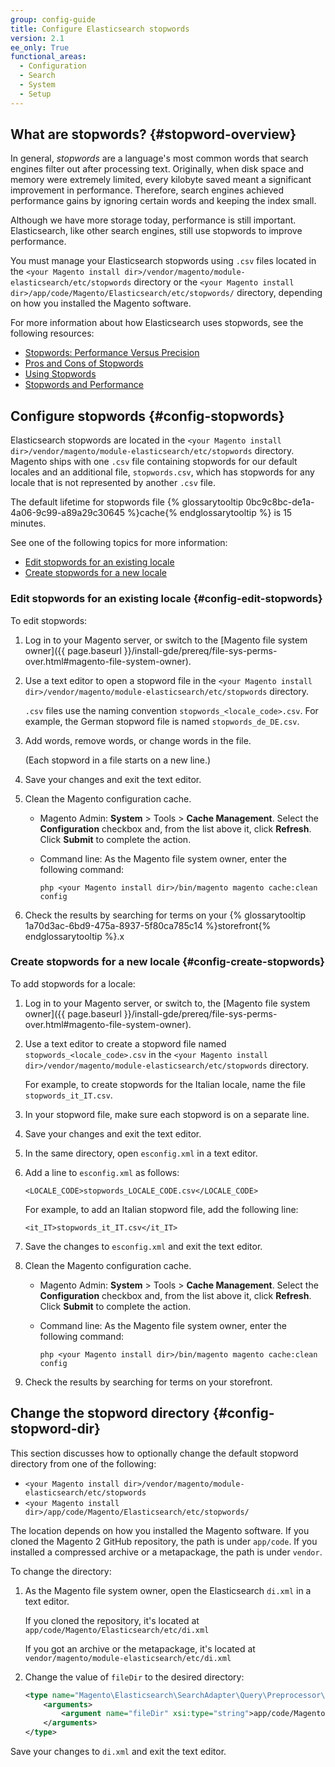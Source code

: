 ```yaml
---
group: config-guide
title: Configure Elasticsearch stopwords
version: 2.1
ee_only: True
functional_areas:
  - Configuration
  - Search
  - System
  - Setup
---
```


## What are stopwords? {#stopword-overview}

In general, *stopwords* are a language's most common words that search engines filter out after processing text. Originally, when disk space and memory were extremely limited, every kilobyte saved meant a significant improvement in performance. Therefore, search engines achieved performance gains by ignoring certain words and keeping the index small.

Although we have more storage today, performance is still important. Elasticsearch, like other search engines, still use stopwords to improve performance.

You must manage your Elasticsearch stopwords using `.csv` files located in the `<your Magento install dir>/vendor/magento/module-elasticsearch/etc/stopwords` directory or the `<your Magento install dir>/app/code/Magento/Elasticsearch/etc/stopwords/` directory, depending on how you installed the Magento software.

For more information about how Elasticsearch uses stopwords, see the following resources:

*	[Stopwords: Performance Versus Precision](https://www.elastic.co/guide/en/elasticsearch/guide/current/stopwords.html)
*	[Pros and Cons of Stopwords](https://www.elastic.co/guide/en/elasticsearch/guide/current/pros-cons-stopwords.html)
*	[Using Stopwords](https://www.elastic.co/guide/en/elasticsearch/guide/current/using-stopwords.html)
*	[Stopwords and Performance](https://www.elastic.co/guide/en/elasticsearch/guide/current/stopwords-performance.html)

## Configure stopwords {#config-stopwords}

Elasticsearch stopwords are located in the `<your Magento install dir>/vendor/magento/module-elasticsearch/etc/stopwords` directory. Magento ships with one `.csv` file containing stopwords for our default locales and an additional file, `stopwords.csv`, which has stopwords for any locale that is not represented by another `.csv` file.

The default lifetime for stopwords file {% glossarytooltip 0bc9c8bc-de1a-4a06-9c99-a89a29c30645 %}cache{% endglossarytooltip %} is 15 minutes.

See one of the following topics for more information:

*	[Edit stopwords for an existing locale](#config-edit-stopwords)
*	[Create stopwords for a new locale](#config-create-stopwords)

### Edit stopwords for an existing locale {#config-edit-stopwords}

To edit stopwords:

1.	Log in to your Magento server, or switch to the [Magento file system owner]({{ page.baseurl }}/install-gde/prereq/file-sys-perms-over.html#magento-file-system-owner).
2.	Use a text editor to open a stopword file in the `<your Magento install dir>/vendor/magento/module-elasticsearch/etc/stopwords` directory.

	`.csv` files use the naming convention `stopwords_<locale_code>.csv`. For example, the German stopword file is named `stopwords_de_DE.csv`.
3.	Add words, remove words, or change words in the file.

	(Each stopword in a file starts on a new line.)
4.	Save your changes and exit the text editor.
5.	Clean the Magento configuration cache.

	*	Magento Admin: **System** > Tools > **Cache Management**. Select the **Configuration** checkbox and, from the list above it, click **Refresh**. Click **Submit** to complete the action.

	*	Command line: As the Magento file system owner, enter the following command:

			php <your Magento install dir>/bin/magento magento cache:clean config
6.	Check the results by searching for terms on your {% glossarytooltip 1a70d3ac-6bd9-475a-8937-5f80ca785c14 %}storefront{% endglossarytooltip %}.x

### Create stopwords for a new locale {#config-create-stopwords}

To add stopwords for a locale:

1.	Log in to your Magento server, or switch to, the [Magento file system owner]({{ page.baseurl }}/install-gde/prereq/file-sys-perms-over.html#magento-file-system-owner).
2.	Use a text editor to create a stopword file named `stopwords_<locale_code>.csv` in the `<your Magento install dir>/vendor/magento/module-elasticsearch/etc/stopwords` directory.

	For example, to create stopwords for the Italian locale, name the file `stopwords_it_IT.csv`.

3.	In your stopword file, make sure each stopword is on a separate line.
4.	Save your changes and exit the text editor.
5.	In the same directory, open `esconfig.xml` in a text editor.
6.	Add a line to `esconfig.xml` as follows:

	    <LOCALE_CODE>stopwords_LOCALE_CODE.csv</LOCALE_CODE>

    For example, to add an Italian stopword file, add the following line:

	    <it_IT>stopwords_it_IT.csv</it_IT>
7.	Save the changes to `esconfig.xml` and exit the text editor.
8.	Clean the Magento configuration cache.

	*	Magento Admin: **System** > Tools > **Cache Management**. Select the **Configuration** checkbox and, from the list above it, click **Refresh**. Click **Submit** to complete the action.

	*	Command line: As the Magento file system owner, enter the following command:

			php <your Magento install dir>/bin/magento magento cache:clean config
9.	Check the results by searching for terms on your storefront.

## Change the stopword directory {#config-stopword-dir}

This section discusses how to optionally change the default stopword directory from one of the following:

*	`<your Magento install dir>/vendor/magento/module-elasticsearch/etc/stopwords`
*	`<your Magento install dir>/app/code/Magento/Elasticsearch/etc/stopwords/`

The location depends on how you installed the Magento software. If you cloned the Magento 2 GitHub repository, the path is under `app/code`. If you installed a compressed archive or a metapackage, the path is under `vendor`.

To change the directory:

1.	As the Magento file system owner, open the Elasticsearch `di.xml` in a text editor.

	If you cloned the repository, it's located at `app/code/Magento/Elasticsearch/etc/di.xml`

	If you got an archive or the metapackage, it's located at `vendor/magento/module-elasticsearch/etc/di.xml`

2.	Change the value of `fileDir` to the desired directory:

    ```xml
    <type name="Magento\Elasticsearch\SearchAdapter\Query\Preprocessor\Stopwords">
        <arguments>
            <argument name="fileDir" xsi:type="string">app/code/Magento/Elasticsearch/etc/stopwords</argument>
        </arguments>
    </type>
    ```

Save your changes to `di.xml` and exit the text editor.
